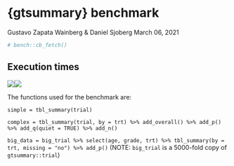 {gtsummary} benchmark
================
Gustavo Zapata Wainberg & Daniel Sjoberg
March 06, 2021

``` r
# bench::cb_fetch()
```

<!-- This css stuff is just to enable rmarkdown to use a wider area of screen -->
<style type="text/css">
.main-container {
  max-width: 1800px;
  margin-left: auto;
  margin-right: auto;
}
</style>

## Execution times

![](/Users/runner/work/gtsummary/gtsummary/bench/README_files/figure-gfm/plot-1.png)<!-- -->![](/Users/runner/work/gtsummary/gtsummary/bench/README_files/figure-gfm/plot-2.png)<!-- -->

The functions used for the benchmark are:

`simple = tbl_summary(trial)`

`complex = tbl_summary(trial, by = trt) %>% add_overall() %>% add_p() %>% add_q(quiet = TRUE) %>% add_n()`

`big_data = big_trial %>% select(age, grade, trt) %>% tbl_summary(by = trt, missing = "no") %>% add_p()`
(NOTE: `big_trial` is a 5000-fold copy of `gtsummary::trial`)
